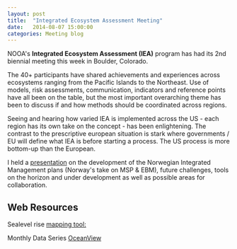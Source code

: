 ```yaml
---
layout: post
title:  "Integrated Ecosystem Assessment Meeting"
date:   2014-08-07 15:00:00
categories: Meeting blog
---
```


NOOA's **Integrated Ecosystem Assessment (IEA)**  program has had its 2nd biennial meeting this week in Boulder, Colorado. 

The 40+ participants have shared achievements and experiences across ecosystems ranging from the Pacific Islands to the Northeast. Use of models, risk assessments, communication, indicators and reference points have all been on the table, but the most important overarching theme has been to discuss if and how methods should be coordinated across regions. 

Seeing and hearing how varied IEA is implemented across the US - each region has its own take on the concept - has been enlightening. The contrast to the prescriptive european situation is stark where governments / EU will define what IEA is before starting a process. The US process is more bottom-up than the European. 

I held a [presentation](htt://prezi.com/9rafqhcdtiqk/) on the development of the Norwegian Integrated Management plans (Norway's take on MSP & EBM), future challenges, tools on the horizon and under development as well as possible areas for collaboration. 

Web Resources
-------------
Sealevel rise [mapping tool:](http://www.csc.noaa.gov/digitalcoast/tools/slrviewer/)

Monthly Data Series [OceanView](http://oceanview.pfeg.noaa.gov/cciea)
